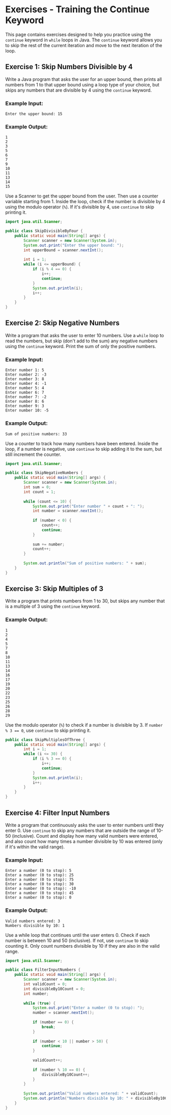 # Exercises - Training the Continue Keyword

This page contains exercises designed to help you practice using the `continue` keyword in `while` loops in Java. The `continue` keyword allows you to skip the rest of the current iteration and move to the next iteration of the loop.

## Exercise 1: Skip Numbers Divisible by 4
Write a Java program that asks the user for an upper bound, then prints all numbers from 1 to that upper bound using a loop type of your choice, but skips any numbers that are divisible by 4 using the `continue` keyword.

### Example Input:
```
Enter the upper bound: 15
```

### Example Output:
```
1
2
3
5
6
7
9
10
11
13
14
15
```

<hint title="Hint 1">

Use a Scanner to get the upper bound from the user. Then use a counter variable starting from 1. Inside the loop, check if the number is divisible by 4 using the modulo operator (`%`). If it's divisible by 4, use `continue` to skip printing it.

</hint>

<hint title="Solution">

```java
import java.util.Scanner;

public class SkipDivisibleByFour {
    public static void main(String[] args) {
        Scanner scanner = new Scanner(System.in);
        System.out.print("Enter the upper bound: ");
        int upperBound = scanner.nextInt();
        
        int i = 1;
        while (i <= upperBound) {
            if (i % 4 == 0) {
                i++;
                continue;
            }
            System.out.println(i);
            i++;
        }
    }
}
```

</hint>

## Exercise 2: Skip Negative Numbers
Write a program that asks the user to enter 10 numbers. Use a `while` loop to read the numbers, but skip (don't add to the sum) any negative numbers using the `continue` keyword. Print the sum of only the positive numbers.

### Example Input:
```
Enter number 1: 5
Enter number 2: -3
Enter number 3: 8
Enter number 4: -1
Enter number 5: 4
Enter number 6: 7
Enter number 7: -2
Enter number 8: 6
Enter number 9: 3
Enter number 10: -5
```

### Example Output:
```
Sum of positive numbers: 33
```

<hint title="Hint 1">

Use a counter to track how many numbers have been entered. Inside the loop, if a number is negative, use `continue` to skip adding it to the sum, but still increment the counter.

</hint>

<hint title="Solution">

```java
import java.util.Scanner;

public class SkipNegativeNumbers {
    public static void main(String[] args) {
        Scanner scanner = new Scanner(System.in);
        int sum = 0;
        int count = 1;
        
        while (count <= 10) {
            System.out.print("Enter number " + count + ": ");
            int number = scanner.nextInt();
            
            if (number < 0) {
                count++;
                continue;
            }
            
            sum += number;
            count++;
        }
        
        System.out.println("Sum of positive numbers: " + sum);
    }
}
```

</hint>

## Exercise 3: Skip Multiples of 3
Write a program that prints numbers from 1 to 30, but skips any number that is a multiple of 3 using the `continue` keyword.

### Example Output:
```
1
2
4
5
7
8
10
11
13
14
16
17
19
20
22
23
25
26
28
29
```

<hint title="Hint 1">

Use the modulo operator (`%`) to check if a number is divisible by 3. If `number % 3 == 0`, use `continue` to skip printing it.

</hint>

<hint title="Solution">

```java
public class SkipMultiplesOfThree {
    public static void main(String[] args) {
        int i = 1;
        while (i <= 30) {
            if (i % 3 == 0) {
                i++;
                continue;
            }
            System.out.println(i);
            i++;
        }
    }
}
```

</hint>

## Exercise 4: Filter Input Numbers
Write a program that continuously asks the user to enter numbers until they enter 0. Use `continue` to skip any numbers that are outside the range of 10-50 (inclusive). Count and display how many valid numbers were entered, and also count how many times a number divisible by 10 was entered (only if it's within the valid range).

### Example Input:
```
Enter a number (0 to stop): 5
Enter a number (0 to stop): 25
Enter a number (0 to stop): 75
Enter a number (0 to stop): 30
Enter a number (0 to stop): -10
Enter a number (0 to stop): 45
Enter a number (0 to stop): 0
```

### Example Output:
```
Valid numbers entered: 3
Numbers divisible by 10: 1
```

<hint title="Hint 1">

Use a while loop that continues until the user enters 0. Check if each number is between 10 and 50 (inclusive). If not, use `continue` to skip counting it. Only count numbers divisible by 10 if they are also in the valid range.

</hint>

<hint title="Solution">

```java
import java.util.Scanner;

public class FilterInputNumbers {
    public static void main(String[] args) {
        Scanner scanner = new Scanner(System.in);
        int validCount = 0;
        int divisibleBy10Count = 0;
        int number;
        
        while (true) {
            System.out.print("Enter a number (0 to stop): ");
            number = scanner.nextInt();
            
            if (number == 0) {
                break;
            }
            
            if (number < 10 || number > 50) {
                continue;
            }
            
            validCount++;
            
            if (number % 10 == 0) {
                divisibleBy10Count++;
            }
        }
        
        System.out.println("Valid numbers entered: " + validCount);
        System.out.println("Numbers divisible by 10: " + divisibleBy10Count);
    }
}
```

</hint>